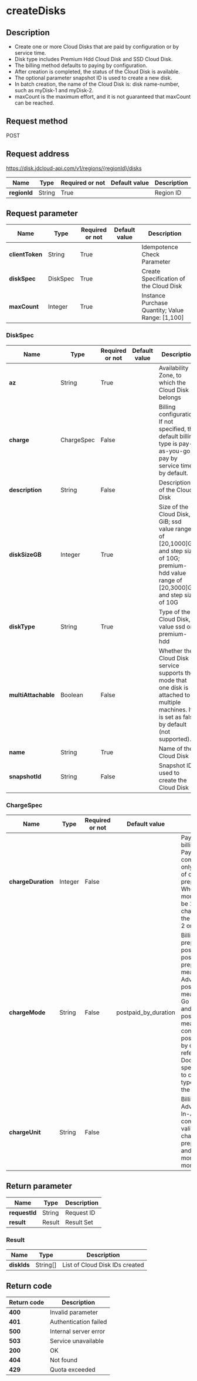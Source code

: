 # createDisks


## Description
-   Create one or more Cloud Disks that are paid by configuration or by service time.
-   Disk type includes Premium Hdd Cloud Disk and SSD Cloud Disk.
-   The billing method defaults to paying by configuration.
-   After creation is completed, the status of the Cloud Disk is available.
-   The optional parameter snapshot ID is used to create a new disk.
-   In batch creation, the name of the Cloud Disk is:  disk name-number, such as myDisk-1 and myDisk-2.
-   maxCount is the maximum effort, and it is not guaranteed that maxCount can be reached.


## Request method
POST

## Request address
https://disk.jdcloud-api.com/v1/regions/{regionId}/disks

|Name|Type|Required or not|Default value|Description|
|---|---|---|---|---|
|**regionId**|String|True||Region ID|

## Request parameter
|Name|Type|Required or not|Default value|Description|
|---|---|---|---|---|
|**clientToken**|String|True||Idempotence Check Parameter|
|**diskSpec**|DiskSpec|True||Create Specification of the Cloud Disk|
|**maxCount**|Integer|True||Instance Purchase Quantity; Value Range: [1,100]|

### DiskSpec
|Name|Type|Required or not|Default value|Description|
|---|---|---|---|---|
|**az**|String|True||Availability Zone, to which the Cloud Disk belongs|
|**charge**|ChargeSpec|False||Billing configuration. If not specified, the default billing type is pay-as-you-go - pay by service time by default.|
|**description**|String|False||Description of the Cloud Disk|
|**diskSizeGB**|Integer|True||Size of the Cloud Disk, in GiB; ssd value range of [20,1000]GB and step size of 10G; premium-hdd value range of [20,3000]GB and step size of 10G|
|**diskType**|String|True||Type of the Cloud Disk, value ssd or premium-hdd|
|**multiAttachable**|Boolean|False||Whether the Cloud Disk service supports the mode that one disk is attached to multiple machines. It is set as false by default (not supported).|
|**name**|String|True||Name of the Cloud Disk|
|**snapshotId**|String|False||Snapshot ID used to create the Cloud Disk|
### ChargeSpec
|Name|Type|Required or not|Default value|Description|
|---|---|---|---|---|
|**chargeDuration**|Integer|False||Pay-In-Advance billing duration, the Pay-In-Advance is compulsory and valid only when the value of chargeMode is prepaid_by_duration. When chargeUnit is month, the value shall be 1~9; when chargeUnit is year, the value shall be 1, 2 or 3|
|**chargeMode**|String|False|postpaid_by_duration|Billing model value is prepaid_by_duration, postpaid_by_usage or postpaid_by_duration; prepaid_by_duration means Pay-In-Advance, postpaid_by_usage means Pay-As-You-Go By Consumption and postpaid_by_duration means pay by configuration; is postpaid_by_duration by default. Please refer to the Help Documentation of specific product line to confirm the billing type supported by the production line|
|**chargeUnit**|String|False||Billing unit of Pay-In-Advance, the Pay-In-Advance is compulsory, and valid only when chargeMode is prepaid_by_duration, and the value is month or year and month by default|

## Return parameter
|Name|Type|Description|
|---|---|---|
|**requestId**|String|Request ID|
|**result**|Result|Result Set|


### Result
|Name|Type|Description|
|---|---|---|
|**diskIds**|String[]|List of Cloud Disk IDs created|

## Return code
|Return code|Description|
|---|---|
|**400**|Invalid parameter|
|**401**|Authentication failed|
|**500**|Internal server error|
|**503**|Service unavailable|
|**200**|OK|
|**404**|Not found|
|**429**|Quota exceeded|
